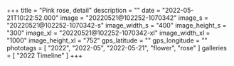 +++
title = "Pink rose, detail"
description = ""
date = "2022-05-21T10:22:52.000"
image = "20220521@102252-1070342"
image_s = "20220521@102252-1070342-s"
image_width_s = "400"
image_height_s = "300"
image_xl = "20220521@102252-1070342-xl"
image_width_xl = "1000"
image_height_xl = "752"
gps_latitude = ""
gps_longitude = ""
phototags = [ "2022", "2022-05", "2022-05-21", "flower", "rose" ]
galleries = [ "2022 Timeline" ]
+++
